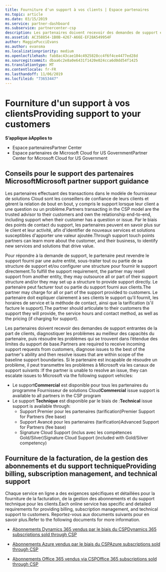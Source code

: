 ```yaml
---
title: Fourniture d'un support à vos clients | Espace partenaires
ms.topic: article
ms.date: 03/15/2019
ms.service: partner-dashboard
ms.subservice: partnercenter-csp
description: Les partenaires doivent recevoir des demandes de support entrantes de la part de clients, diagnostiquer les problèmes au meilleur des capacités du partenaire, puis résoudre les problèmes qui se trouvent dans l’étendue des limites du support de base.
ms.assetid: AC358854-1B0B-4267-A66E-EF28A549954F
author: MaggiePucciEvans
ms.author: evansma
ms.localizationpriority: medium
ms.openlocfilehash: fab8ac43cae104c4925828cc4f6f4ce4477ed28d
ms.sourcegitcommit: dbaa6c2e8a0e6431f1420e024cca6d0dd54f1425
ms.translationtype: MT
ms.contentlocale: fr-FR
ms.lasthandoff: 11/06/2019
ms.locfileid: "73653447"
---
```

# <a name="providing-support-to-your-customers"></a><span data-ttu-id="43bb0-103">Fourniture d'un support à vos clients</span><span class="sxs-lookup"><span data-stu-id="43bb0-103">Providing support to your customers</span></span>

<span data-ttu-id="43bb0-104">**S’applique à**</span><span class="sxs-lookup"><span data-stu-id="43bb0-104">**Applies to**</span></span>

-  <span data-ttu-id="43bb0-105">Espace partenaires</span><span class="sxs-lookup"><span data-stu-id="43bb0-105">Partner Center</span></span>
-  <span data-ttu-id="43bb0-106">Espace partenaires de Microsoft Cloud for US Government</span><span class="sxs-lookup"><span data-stu-id="43bb0-106">Partner Center for Microsoft Cloud for US Government</span></span>


## <a name="microsoft-partner-support-guidance"></a><span data-ttu-id="43bb0-107">Conseils pour le support des partenaires Microsoft</span><span class="sxs-lookup"><span data-stu-id="43bb0-107">Microsoft partner support guidance</span></span>

<span data-ttu-id="43bb0-108">Les partenaires effectuant des transactions dans le modèle de fournisseur de solutions Cloud sont les conseillers de confiance de leurs clients et gèrent la relation de bout en bout, y compris le support lorsque leur client a une question ou un problème.</span><span class="sxs-lookup"><span data-stu-id="43bb0-108">Partners transacting in the CSP model are the trusted advisor to their customers and own the relationship end-to-end, including support when their customer has a question or issue.</span></span> <span data-ttu-id="43bb0-109">Par le biais des points de contact du support, les partenaires peuvent en savoir plus sur le client et leur activité, afin d'identifier de nouveaux services et solutions susceptibles d'apporter une valeur ajoutée.</span><span class="sxs-lookup"><span data-stu-id="43bb0-109">Through support touch points partners can learn more about the customer, and their business, to identify new services and solutions that drive value.</span></span>

<span data-ttu-id="43bb0-110">Pour répondre à la demande de support, le partenaire peut revendre le support fourni par une autre entité, sous-traiter tout ou partie de sa structure de support et/ou configurer une structure pour fournir le support directement.</span><span class="sxs-lookup"><span data-stu-id="43bb0-110">To fulfill the support requirement, the partner may resell support from another entity, they may outsource all or part of their support structure and/or they may set up a structure to provide support directly.</span></span>  <span data-ttu-id="43bb0-111">Le partenaire peut facturer tout ou partie du support fourni aux clients.</span><span class="sxs-lookup"><span data-stu-id="43bb0-111">The partner may charge for all or part of the support provided to customers.</span></span> <span data-ttu-id="43bb0-112">Le partenaire doit expliquer clairement à ses clients le support qu’il fournit, les horaires de service et la méthode de contact, ainsi que la tarification (s'il facture le support).</span><span class="sxs-lookup"><span data-stu-id="43bb0-112">The partner should articulate to their customers the support they will provide, the service hours and contact method, as well as the pricing (if charging for support).</span></span> 

<span data-ttu-id="43bb0-113">Les partenaires doivent recevoir des demandes de support entrantes de la part de clients, diagnostiquer les problèmes au meilleur des capacités du partenaire, puis résoudre les problèmes qui se trouvent dans l’étendue des limites du support de base.</span><span class="sxs-lookup"><span data-stu-id="43bb0-113">Partners are required to receive incoming support requests from customers, diagnose issues to the best of the partner's ability and then resolve issues that are within scope of the baseline support boundaries.</span></span> <span data-ttu-id="43bb0-114">Si le partenaire est incapable de résoudre un problème, il peut transmettre les problèmes à Microsoft via les canaux de support suivants :</span><span class="sxs-lookup"><span data-stu-id="43bb0-114">If the partner is unable to resolve an issue, they can escalate issues to Microsoft via the following support vehicles:</span></span>

- <span data-ttu-id="43bb0-115">Le support**Commercial** est disponible pour tous les partenaires du programme Fournisseur de solutions Cloud</span><span class="sxs-lookup"><span data-stu-id="43bb0-115">**Commercial** issue support is available to all partners in the CSP program</span></span>
-   <span data-ttu-id="43bb0-116">Le support **Technique** est disponible par le biais de :</span><span class="sxs-lookup"><span data-stu-id="43bb0-116">**Technical** issue support is available through:</span></span>
    -   <span data-ttu-id="43bb0-117">Support Premier pour les partenaires (tarification)</span><span class="sxs-lookup"><span data-stu-id="43bb0-117">Premier Support for Partners (fee base)</span></span>
    -   <span data-ttu-id="43bb0-118">Support Avancé pour les partenaires (tarification)</span><span class="sxs-lookup"><span data-stu-id="43bb0-118">Advanced Support for Partners (fee base)</span></span>
    -   <span data-ttu-id="43bb0-119">Signature Cloud Support (inclus avec les compétences Gold/Silver)</span><span class="sxs-lookup"><span data-stu-id="43bb0-119">Signature Cloud Support (included with Gold/Silver competency)</span></span>

## <a name="providing-billing-subscription-management-and-technical-support"></a><span data-ttu-id="43bb0-120">Fourniture de la facturation, de la gestion des abonnements et du support technique</span><span class="sxs-lookup"><span data-stu-id="43bb0-120">Providing billing, subscription management, and technical support</span></span> 

<span data-ttu-id="43bb0-121">Chaque service en ligne a des exigences spécifiques et détaillées pour la fourniture de la facturation, de la gestion des abonnements et du support technique pour les clients.</span><span class="sxs-lookup"><span data-stu-id="43bb0-121">Each online service has specific and detailed requirements for providing billing, subscription management, and technical support to customers.</span></span> <span data-ttu-id="43bb0-122">Reportez-vous aux documents suivants pour en savoir plus.</span><span class="sxs-lookup"><span data-stu-id="43bb0-122">Refer to the following documents for more information.</span></span>

-   [<span data-ttu-id="43bb0-123">Abonnements Dynamics 365 vendus par le biais du CSP</span><span class="sxs-lookup"><span data-stu-id="43bb0-123">Dynamics 365 subscriptions sold through CSP</span></span>](https://www.microsoftpartnercommunity.com/t5/CSP/Microsoft-Partner-Support-Guidance/m-p/5262#M30)

-   [<span data-ttu-id="43bb0-124">Abonnements Azure vendus par le biais du CSP</span><span class="sxs-lookup"><span data-stu-id="43bb0-124">Azure subscriptions sold through CSP</span></span>](https://www.microsoftpartnercommunity.com/t5/CSP/Microsoft-Partner-Support-Guidance/m-p/5263#M31)

-   [<span data-ttu-id="43bb0-125">Abonnements Office 365 vendus via CSP</span><span class="sxs-lookup"><span data-stu-id="43bb0-125">Office 365 subscriptions sold through CSP</span></span>](https://www.microsoftpartnercommunity.com/t5/CSP/Microsoft-Partner-Support-Guidance/m-p/5264#M32)



 

 



